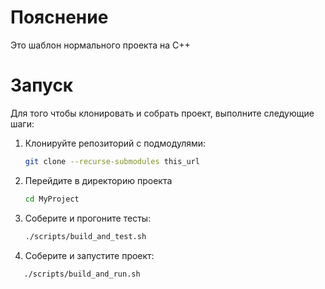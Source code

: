 # Пояснение

Это шаблон нормального проекта на C++

# Запуск

Для того чтобы клонировать и собрать проект, выполните следующие шаги:

1. Клонируйте репозиторий с подмодулями:
   ```bash
   git clone --recurse-submodules this_url

2. Перейдите в директорию проекта
   ```bash
   cd MyProject
   ```

3. Соберите и прогоните тесты:
   ```bash
   ./scripts/build_and_test.sh
   ```
   
4. Соберите и запустите проект:
```bash
   ./scripts/build_and_run.sh
   ```
